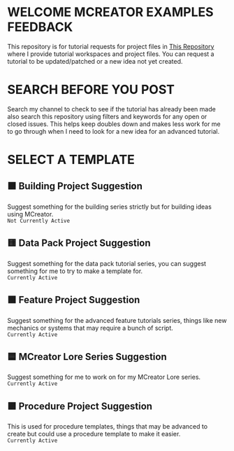 # WELCOME MCREATOR EXAMPLES FEEDBACK
This repository is for tutorial requests for project files in [This Repository](https://github.com/MCreator-Examples/Projects) where I provide tutorial workspaces and project files. You can request a tutorial to be updated/patched or a new idea not yet created.

# SEARCH BEFORE YOU POST
Search my channel to check to see if the tutorial has already been made also search this repository using filters and keywords for any open or closed issues. This helps keep doubles down and makes less work for me to go through when I need to look for a new idea for an advanced tutorial.

# SELECT A TEMPLATE
## 🟧 Building Project Suggestion
Suggest something for the building series strictly but for building ideas using MCreator.  
``Not Currently Active``

## 🟨 Data Pack Project Suggestion 
Suggest something for the data pack tutorial series, you can suggest something for me to try to make a template for.  
``Currently Active``

## 🟩 Feature Project Suggestion
Suggest something for the advanced feature tutorials series, things like new mechanics or systems that may require a bunch of script.  
``Currently Active``

## 🟦 MCreator Lore Series Suggestion
Suggest something for me to work on for my MCreator Lore series.  
``Currently Active``

## 🟪 Procedure Project Suggestion
This is used for procedure templates, things that may be advanced to create but could use a procedure template to make it easier.  
``Currently Active``
